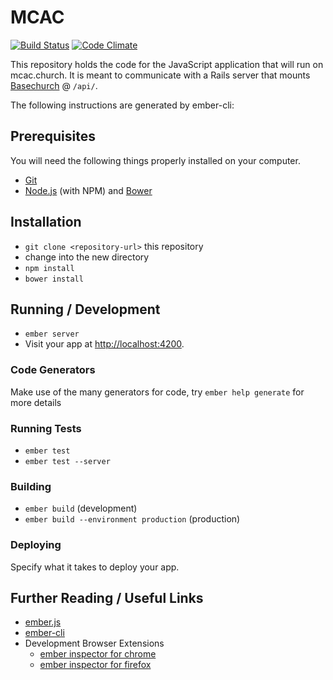 # MCAC

[![Build Status](https://travis-ci.org/openmcac/mcac-js.svg)](https://travis-ci.org/openmcac/mcac-js)
[![Code Climate](https://codeclimate.com/github/openmcac/mcac-js/badges/gpa.svg)](https://codeclimate.com/github/openmcac/mcac-js)

This repository holds the code for the JavaScript application that will run on
mcac.church. It is meant to communicate with a Rails server that mounts
[Basechurch][b] @ `/api/`.

[b]: http://github.com/openmcac/basechurch

The following instructions are generated by ember-cli:

## Prerequisites

You will need the following things properly installed on your computer.

* [Git](http://git-scm.com/)
* [Node.js](http://nodejs.org/) (with NPM) and [Bower](http://bower.io/)

## Installation

* `git clone <repository-url>` this repository
* change into the new directory
* `npm install`
* `bower install`

## Running / Development

* `ember server`
* Visit your app at [http://localhost:4200](http://localhost:4200).

### Code Generators

Make use of the many generators for code, try `ember help generate` for more details

### Running Tests

* `ember test`
* `ember test --server`

### Building

* `ember build` (development)
* `ember build --environment production` (production)

### Deploying

Specify what it takes to deploy your app.

## Further Reading / Useful Links

* [ember.js](http://emberjs.com/)
* [ember-cli](http://www.ember-cli.com/)
* Development Browser Extensions
  * [ember inspector for chrome](https://chrome.google.com/webstore/detail/ember-inspector/bmdblncegkenkacieihfhpjfppoconhi)
  * [ember inspector for firefox](https://addons.mozilla.org/en-US/firefox/addon/ember-inspector/)


